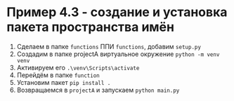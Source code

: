 # Пример 4.3 - создание и установка пакета пространства имён

1. Сделаем в папке `functions` ППИ `functions`, добавим `setup.py`
2. Создадим в папке projectA виртуальное окружение `python -m venv venv`
3. Активируем его `.\venv\Scripts\activate`
4. Перейдём в папке `function`
5. Установим пакет `pip install .`
6. Возвращаемся в `projectA` и запускаем `python main.py`
